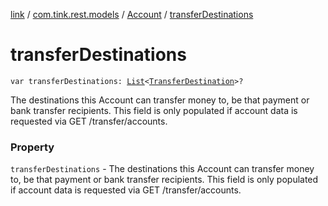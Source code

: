 [link](../../index.md) / [com.tink.rest.models](../index.md) / [Account](index.md) / [transferDestinations](./transfer-destinations.md)

# transferDestinations

`var transferDestinations: `[`List`](https://kotlinlang.org/api/latest/jvm/stdlib/kotlin.collections/-list/index.html)`<`[`TransferDestination`](../-transfer-destination/index.md)`>?`

The destinations this Account can transfer money to, be that payment or bank transfer recipients. This field is only populated if account data is requested via GET /transfer/accounts.

### Property

`transferDestinations` - The destinations this Account can transfer money to, be that payment or bank transfer recipients. This field is only populated if account data is requested via GET /transfer/accounts.
